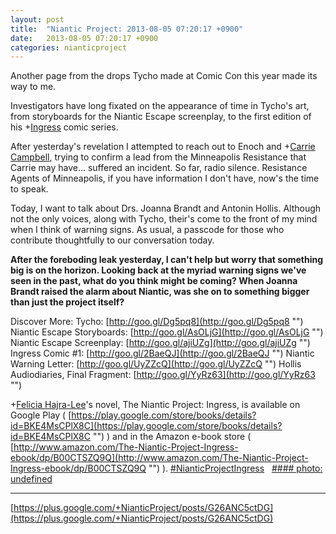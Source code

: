 ```yaml
---
layout: post
title:  "Niantic Project: 2013-08-05 07:20:17 +0900"
date:   2013-08-05 07:20:17 +0900
categories: nianticproject
---
```

Another page from the drops Tycho made at Comic Con this year made its way to me.

Investigators have long fixated on the appearance of time in Tycho's art, from storyboards for the Niantic Escape screenplay, to the first edition of his +[Ingress](https://plus.google.com/103320655754019011706 "") comic series.

After yesterday's revelation I attempted to reach out to Enoch and +[Carrie Campbell](https://plus.google.com/101180225942784917383 ""), trying to confirm a lead from the Minneapolis Resistance that Carrie may have... suffered an incident. So far, radio silence. Resistance Agents of Minneapolis, if you have information I don't have, now's the time to speak.

Today, I want to talk about Drs. Joanna Brandt and Antonin Hollis. Although not the only voices, along with Tycho, their's come to the front of my mind when I think of warning signs. As usual, a passcode for those who contribute thoughtfully to our conversation today.

**After the foreboding leak yesterday, I can't help but worry that something big is on the horizon. Looking back at the myriad warning signs we've seen in the past, what do you think might be coming? When Joanna Brandt raised the alarm about Niantic, was she on to something bigger than just the project itself?**

Discover More:
Tycho: [http://goo.gl/Dg5pq8](http://goo.gl/Dg5pq8 "")
Niantic Escape Storyboards: [http://goo.gl/AsOLjG](http://goo.gl/AsOLjG "")
Niantic Escape Screenplay: [http://goo.gl/ajiUZg](http://goo.gl/ajiUZg "")
Ingress Comic #1: [http://goo.gl/2BaeQJ](http://goo.gl/2BaeQJ "")
Niantic Warning Letter: [http://goo.gl/UyZZcQ](http://goo.gl/UyZZcQ "")
Hollis Audiodiaries, Final Fragment: [http://goo.gl/YyRz63](http://goo.gl/YyRz63 "")

+[Felicia Hajra-Lee](https://plus.google.com/118344555717370644832 "")'s novel, The Niantic Project: Ingress, is available on Google Play ( [https://play.google.com/store/books/details?id=BKE4MsCPlX8C](https://play.google.com/store/books/details?id=BKE4MsCPlX8C "") ) and in the Amazon e-book store ( [http://www.amazon.com/The-Niantic-Project-Ingress-ebook/dp/B00CTSZQ9Q](http://www.amazon.com/The-Niantic-Project-Ingress-ebook/dp/B00CTSZQ9Q "") ).  [#NianticProjectIngress](https://plus.google.com/s/%23NianticProjectIngress "")  
[#### photo: undefined](https://lh3.googleusercontent.com/-Z2yDmhHMeCI/Uf7S2qKmzjI/AAAAAAAAJlc/uFcxmZ5jJdw/Time.png "")
- - -
[https://plus.google.com/+NianticProject/posts/G26ANC5ctDG](https://plus.google.com/+NianticProject/posts/G26ANC5ctDG)
